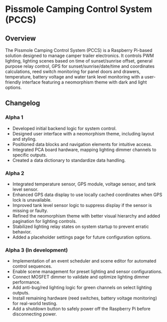 # Pissmole Camping Control System (PCCS)

## Overview
The Pissmole Camping Control System (PCCS) is a Raspberry Pi-based solution designed to manage camper trailer electronics. It controls PWM lighting, lighting scenes based on time of sunset/sunrise offset, general purpose relay control, GPS for sunset/sunrise/date/time and coordinates calculations, reed switch monitoring for panel doors and drawers, temperature, battery voltage and water tank level monitoring with a user-friendly interface featuring a neomorphism theme with dark and light options.

## Changelog

### Alpha 1
- Developed initial backend logic for system control.
- Designed user interface with a neomorphism theme, including layout and styling.
- Positioned data blocks and navigation elements for intuitive access.
- Integrated PCA board hardware, mapping lighting dimmer channels to specific outputs.
- Created a data dictionary to standardize data handling.

### Alpha 2
- Integrated temperature sensor, GPS module, voltage sensor, and tank level sensor.
- Enhanced GPS data display to use locally cached coordinates when GPS lock is unavailable.
- Improved tank level sensor logic to suppress display if the sensor is missing or faulty.
- Refined the neomorphism theme with better visual hierarchy and added pagination for lighting controls.
- Stabilized lighting relay states on system startup to prevent erratic behavior.
- Added a placeholder settings page for future configuration options.

### Alpha 3 (In development)
- Implementation of an event scheduler and scene editor for automated control sequences.
- Enable scene management for preset lighting and sensor configurations.
- Connect MOSFET dimmer to validate and optimize lighting dimmer performance.
- Add anti-bug/red lighting logic for green channels on select lighting outputs.
- Install remaining hardware (reed switches, battery voltage monitoring) for real-world testing.
- Add a shutdown button to safely power off the Raspberry Pi before disconnecting power.